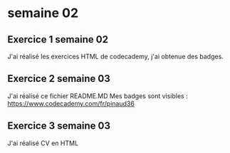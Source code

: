# semaine 02
## Exercice 1 semaine 02
J'ai réalisé les exercices  HTML de codecademy,
j'ai obtenue des badges.
## Exercice 2 semaine 03
J'ai réalisé ce fichier README.MD
Mes badges sont visibles : https://www.codecademy.com/fr/pinaud36
## Exercice 3 semaine 03
J'ai réalisé CV en HTML
